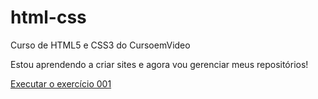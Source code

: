 # html-css
 Curso de HTML5 e CSS3 do CursoemVideo

Estou aprendendo a criar sites e agora vou gerenciar meus repositórios!

<a href="https://henricleyguarnieri.github.io/html-css/exercicios/ex001/index.html"> Executar o exercício 001 </a>